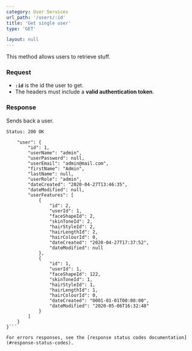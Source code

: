 ```yaml
---
category: User Services
url_path: '/users/:id'
title: 'Get single user'
type: 'GET'

layout: null
---
```


This method allows users to retrieve stuff.

### Request

* **`:id`** is the id the user to get.
* The headers must include a **valid authentication token**.

### Response

Sends back a user.

```Status: 200 OK```
```{
    "user": {
        "id": 1,
        "userName": "admin",
        "userPassword": null,
        "userEmail": "admin@mail.com",
        "firstName": "Admin",
        "lastName": null,
        "userRole": "admin",
        "dateCreated": "2020-04-27T13:46:35",
        "dateModified": null,
        "userFeatures": [
            {
                "id": 2,
                "userId": 1,
                "faceShapeId": 2,
                "skinToneId": 2,
                "hairStyleId": 2,
                "hairLengthId": 2,
                "hairColourId": 0,
                "dateCreated": "2020-04-27T17:37:52",
                "dateModified": null
            },
            {
                "id": 1,
                "userId": 1,
                "faceShapeId": 122,
                "skinToneId": 1,
                "hairStyleId": 1,
                "hairLengthId": 1,
                "hairColourId": 0,
                "dateCreated": "0001-01-01T00:00:00",
                "dateModified": "2020-05-06T16:32:48"
            }
        ]
    }
}```

For errors responses, see the [response status codes documentation](#response-status-codes).
